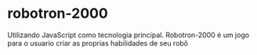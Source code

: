 # robotron-2000

Utilizando JavaScript como tecnologia principal. Robotron-2000 é um jogo para o usuario criar as proprias habilidades de seu robô
